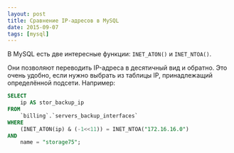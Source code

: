 ```yaml
---
layout: post
title: Сравнение IP-адресов в MySQL
date: 2015-09-07
tags: [mysql]
---
```


В MySQL есть две интересные функции: `INET_ATON()` и `INET_NTOA()`.

Они позволяют переводить IP-адреса в десятичный вид и обратно. Это очень удобно, если нужно выбрать из таблицы IP, принадлежащий определённой подсети.
Например:

```sql
SELECT
    ip AS stor_backup_ip
FROM
    `billing`.`servers_backup_interfaces`
WHERE
    (INET_ATON(ip) & (-1<<11)) = INET_NTOA("172.16.16.0")
AND
    name = "storage75";
```
